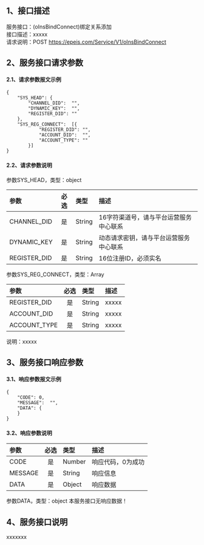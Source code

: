 ## 1、接口描述  
服务接口：(oInsBindConnect)绑定关系添加  
接口描述：xxxxx  
请求说明：POST https://epeis.com/Service/V1/oInsBindConnect  
  
## 2、服务接口请求参数  
#### 2.1、请求参数报文示例  
~~~  
{
	"SYS_HEAD":	{
		"CHANNEL_DID":	"",
		"DYNAMIC_KEY":	"",
		"REGISTER_DID":	""
	},
	"SYS_REG_CONNECT":	[{
			"REGISTER_DID":	"",
			"ACCOUNT_DID":	"",
			"ACCOUNT_TYPE":	""
		}]
}  
~~~  
#### 2.2、请求参数说明  
参数SYS_HEAD，类型：object  
  
| 参数 | 必选 | 类型 | 描述 |  
| :----------------- | :----: | :-------- | :---------------- |  
| CHANNEL_DID | 是 | String | 16字符渠道号，请与平台运营服务中心联系 |  
| DYNAMIC_KEY | 是 | String | 动态请求密钥，请与平台运营服务中心联系 |  
| REGISTER_DID      |  是  | String   | 16位注册ID，必须实名 |  
  
参数SYS_REG_CONNECT，类型：Array  
  
| 参数              | 必选 | 类型     | 描述             |  
| :----------------- | :----: | :-------- | :---------------- |  
| REGISTER_DID |  是  | String   | xxxxx |  
| ACCOUNT_DID |  是  | String   | xxxxx |  
| ACCOUNT_TYPE |  是  | String   | xxxxx |  
  
说明：xxxxx  
  
## 3、服务接口响应参数  
#### 3.1、响应参数报文示例  
~~~  
{
	"CODE":	0,
	"MESSAGE":	"",
	"DATA":	{
	}
}  
~~~  
#### 3.2、响应参数说明  
  
| 参数              | 必选 | 类型     | 描述             |  
| :----------------- | :----: | :-------- | :---------------- |  
| CODE | 是 | Number | 响应代码，0为成功 |  
| MESSAGE | 是 | String | 响应信息 |  
| DATA | 是 | Object | 响应数据 |  
  
参数DATA，类型：object 本服务接口无响应数据！  
## 4、服务接口说明  
xxxxxxx  
